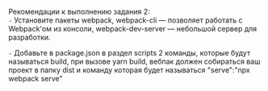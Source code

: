 Рекомендации к выполнению задания 2: \
 `-` Установите пакеты webpack, webpack-cli — позволяет работать с Webpack'ом из консоли, webpack-dev-server — небольшой сервер для разработки. 
 
 `-` Добавьте в package.json в раздел scripts 2 команды, которые будут называться build, при вызове yarn build, вебпак должен собираться ваш проект в папку dist и команду которая будет называться "serve":"npx webpack serve" 
